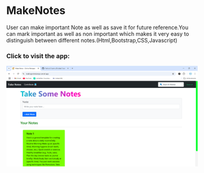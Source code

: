 # MakeNotes
User can make important Note as well as save it for future reference.You can mark important as well as non important which makes it very easy to distinguish between different notes.(Html,Bootstrap,CSS,Javascript) 
### Click to visit the app: 


![test image size](https://github.com/Prahlad-Sharma/MakeNotes/blob/main/makenotes.png)



